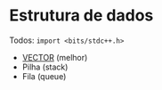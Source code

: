 # Estrutura de dados
Todos: `import <bits/stdc++.h>`

- [VECTOR](/VECTOR.md) (melhor)
- Pilha (stack)
- Fila (queue)

